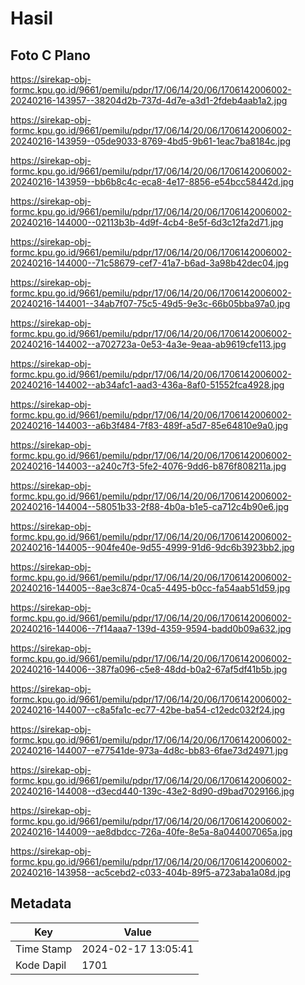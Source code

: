 # Hasil

## Foto C Plano

https://sirekap-obj-formc.kpu.go.id/9661/pemilu/pdpr/17/06/14/20/06/1706142006002-20240216-143957--38204d2b-737d-4d7e-a3d1-2fdeb4aab1a2.jpg

https://sirekap-obj-formc.kpu.go.id/9661/pemilu/pdpr/17/06/14/20/06/1706142006002-20240216-143959--05de9033-8769-4bd5-9b61-1eac7ba8184c.jpg

https://sirekap-obj-formc.kpu.go.id/9661/pemilu/pdpr/17/06/14/20/06/1706142006002-20240216-143959--bb6b8c4c-eca8-4e17-8856-e54bcc58442d.jpg

https://sirekap-obj-formc.kpu.go.id/9661/pemilu/pdpr/17/06/14/20/06/1706142006002-20240216-144000--02113b3b-4d9f-4cb4-8e5f-6d3c12fa2d71.jpg

https://sirekap-obj-formc.kpu.go.id/9661/pemilu/pdpr/17/06/14/20/06/1706142006002-20240216-144000--71c58679-cef7-41a7-b6ad-3a98b42dec04.jpg

https://sirekap-obj-formc.kpu.go.id/9661/pemilu/pdpr/17/06/14/20/06/1706142006002-20240216-144001--34ab7f07-75c5-49d5-9e3c-66b05bba97a0.jpg

https://sirekap-obj-formc.kpu.go.id/9661/pemilu/pdpr/17/06/14/20/06/1706142006002-20240216-144002--a702723a-0e53-4a3e-9eaa-ab9619cfe113.jpg

https://sirekap-obj-formc.kpu.go.id/9661/pemilu/pdpr/17/06/14/20/06/1706142006002-20240216-144002--ab34afc1-aad3-436a-8af0-51552fca4928.jpg

https://sirekap-obj-formc.kpu.go.id/9661/pemilu/pdpr/17/06/14/20/06/1706142006002-20240216-144003--a6b3f484-7f83-489f-a5d7-85e64810e9a0.jpg

https://sirekap-obj-formc.kpu.go.id/9661/pemilu/pdpr/17/06/14/20/06/1706142006002-20240216-144003--a240c7f3-5fe2-4076-9dd6-b876f808211a.jpg

https://sirekap-obj-formc.kpu.go.id/9661/pemilu/pdpr/17/06/14/20/06/1706142006002-20240216-144004--58051b33-2f88-4b0a-b1e5-ca712c4b90e6.jpg

https://sirekap-obj-formc.kpu.go.id/9661/pemilu/pdpr/17/06/14/20/06/1706142006002-20240216-144005--904fe40e-9d55-4999-91d6-9dc6b3923bb2.jpg

https://sirekap-obj-formc.kpu.go.id/9661/pemilu/pdpr/17/06/14/20/06/1706142006002-20240216-144005--8ae3c874-0ca5-4495-b0cc-fa54aab51d59.jpg

https://sirekap-obj-formc.kpu.go.id/9661/pemilu/pdpr/17/06/14/20/06/1706142006002-20240216-144006--7f14aaa7-139d-4359-9594-badd0b09a632.jpg

https://sirekap-obj-formc.kpu.go.id/9661/pemilu/pdpr/17/06/14/20/06/1706142006002-20240216-144006--387fa096-c5e8-48dd-b0a2-67af5df41b5b.jpg

https://sirekap-obj-formc.kpu.go.id/9661/pemilu/pdpr/17/06/14/20/06/1706142006002-20240216-144007--c8a5fa1c-ec77-42be-ba54-c12edc032f24.jpg

https://sirekap-obj-formc.kpu.go.id/9661/pemilu/pdpr/17/06/14/20/06/1706142006002-20240216-144007--e77541de-973a-4d8c-bb83-6fae73d24971.jpg

https://sirekap-obj-formc.kpu.go.id/9661/pemilu/pdpr/17/06/14/20/06/1706142006002-20240216-144008--d3ecd440-139c-43e2-8d90-d9bad7029166.jpg

https://sirekap-obj-formc.kpu.go.id/9661/pemilu/pdpr/17/06/14/20/06/1706142006002-20240216-144009--ae8dbdcc-726a-40fe-8e5a-8a044007065a.jpg

https://sirekap-obj-formc.kpu.go.id/9661/pemilu/pdpr/17/06/14/20/06/1706142006002-20240216-143958--ac5cebd2-c033-404b-89f5-a723aba1a08d.jpg


## Metadata

| Key        | Value               |
| ---------- | ------------------- |
| Time Stamp | 2024-02-17 13:05:41 |
| Kode Dapil | 1701                |



